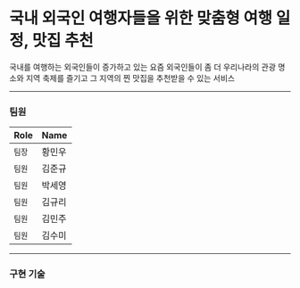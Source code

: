 # 국내 외국인 여행자들을 위한 맞춤형 여행 일정, 맛집 추천
국내를 여행하는 외국인들이 증가하고 있는 요즘 외국인들이 좀 더 우리나라의 관광 명소와 지역 축제를 즐기고 그 지역의 찐 맛집을 추천받을 수 있는 서비스





---
### 팀원
| Role | Name |
| --- | --- |
| `팀장` | 황민우 |
| `팀원` | 김준규 |
| `팀원` | 박세영 |
| `팀원` | 김규리 |
| `팀원` | 김민주 |
| `팀원` | 김수미 |

---
###  구현 기술
